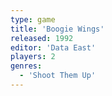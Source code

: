 ```yaml
---
type: game
title: 'Boogie Wings'
released: 1992
editor: 'Data East'
players: 2
genres:
  - 'Shoot Them Up'
---
```

